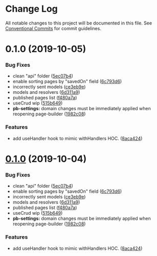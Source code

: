 # Change Log

All notable changes to this project will be documented in this file.
See [Conventional Commits](https://conventionalcommits.org) for commit guidelines.

<a name="0.1.0"></a>
# 0.1.0 (2019-10-05)


### Bug Fixes

* clean "api" folder ([5ec07b4](https://github.com/webiny/webiny-js/commit/5ec07b4))
* enable sorting pages by "savedOn" field ([6c793d6](https://github.com/webiny/webiny-js/commit/6c793d6))
* incorrectly sent models ([ce3eb9e](https://github.com/webiny/webiny-js/commit/ce3eb9e))
* models and resolvers ([6d311a9](https://github.com/webiny/webiny-js/commit/6d311a9))
* published pages list ([f480a7a](https://github.com/webiny/webiny-js/commit/f480a7a))
* useCrud wip ([515b649](https://github.com/webiny/webiny-js/commit/515b649))
* **pb-settings:** domain changes must be immediately applied when reopening page-builder ([1982c08](https://github.com/webiny/webiny-js/commit/1982c08))


### Features

* add useHandler hook to mimic withHandlers HOC. ([8aca424](https://github.com/webiny/webiny-js/commit/8aca424))





<a name="0.1.0"></a>
# [0.1.0](https://github.com/webiny/webiny-js/compare/@webiny/api-page-builder@1.0.0-next.2...@webiny/api-page-builder@0.1.0) (2019-10-04)


### Bug Fixes

* clean "api" folder ([5ec07b4](https://github.com/webiny/webiny-js/commit/5ec07b4))
* enable sorting pages by "savedOn" field ([6c793d6](https://github.com/webiny/webiny-js/commit/6c793d6))
* incorrectly sent models ([ce3eb9e](https://github.com/webiny/webiny-js/commit/ce3eb9e))
* models and resolvers ([6d311a9](https://github.com/webiny/webiny-js/commit/6d311a9))
* published pages list ([f480a7a](https://github.com/webiny/webiny-js/commit/f480a7a))
* useCrud wip ([515b649](https://github.com/webiny/webiny-js/commit/515b649))
* **pb-settings:** domain changes must be immediately applied when reopening page-builder ([1982c08](https://github.com/webiny/webiny-js/commit/1982c08))


### Features

* add useHandler hook to mimic withHandlers HOC. ([8aca424](https://github.com/webiny/webiny-js/commit/8aca424))
